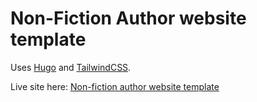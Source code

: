 # Non-Fiction Author website template

Uses [Hugo](gohugo.io) and [TailwindCSS](tailwindcss.com).

Live site here: [Non-fiction author website template](#)

